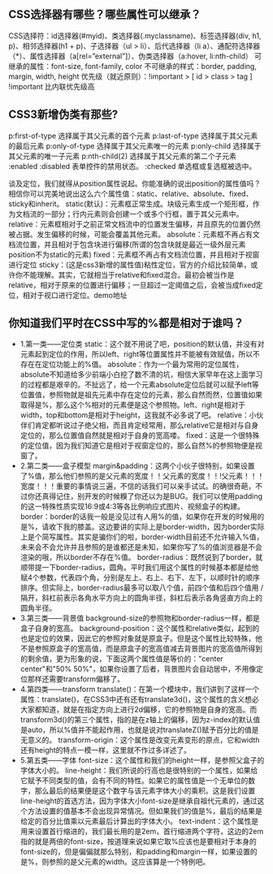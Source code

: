 ## CSS选择器有哪些？哪些属性可以继承？
CSS选择符：id选择器(#myid)、类选择器(.myclassname)、标签选择器(div, h1, p)、相邻选择器(h1 + p)、子选择器（ul > li）、后代选择器（li a）、通配符选择器（*）、属性选择器（a[rel=”external”]）、伪类选择器（a:hover, li:nth-child）
可继承的属性：font-size, font-family, color
不可继承的样式：border, padding, margin, width, height
优先级（就近原则）：!important > [ id > class > tag ]
!important 比内联优先级高

## CSS3新增伪类有那些?
p:first-of-type 选择属于其父元素的首个元素
p:last-of-type 选择属于其父元素的最后元素
p:only-of-type 选择属于其父元素唯一的元素
p:only-child 选择属于其父元素的唯一子元素
p:nth-child(2) 选择属于其父元素的第二个子元素
:enabled :disabled 表单控件的禁用状态。
:checked 单选框或复选框被选中。

谈及定位，我们就得从position属性说起。你能准确的说出position的属性值吗？相信你可以完美地说出这么六个属性值：static、relative、absolute、fixed、sticky和inherit。
static(默认)：元素框正常生成。块级元素生成一个矩形框，作为文档流的一部分；行内元素则会创建一个或多个行框，置于其父元素中。
relative：元素框相对于之前正常文档流中的位置发生偏移，并且原先的位置仍然被占据。发生偏移的时候，可能会覆盖其他元素。
absolute：元素框不再占有文档流位置，并且相对于包含块进行偏移(所谓的包含块就是最近一级外层元素position不为static的元素)
fixed：元素框不再占有文档流位置，并且相对于视窗进行定位
sticky：(这是css3新增的属性值)粘性定位，官方的介绍比较简单，或许你不能理解。其实，它就相当于relative和fixed混合。最初会被当作是relative，相对于原来的位置进行偏移；一旦超过一定阈值之后，会被当成fixed定位，相对于视口进行定位。demo地址


## 你知道我们平时在CSS中写的%都是相对于谁吗？
- 1.第一类——定位类
static：这个就不用说了吧，position的默认值，并没有对元素起到定位的作用，所以left、right等位置属性并不能被有效赋值，所以不存在在定位功能上的%值。
absolute：作为一个最为常用的定位属性，absolute不知道给多少前端小白挖了数不清的坑，相信大家早年在这上面学习的过程都是艰辛的。不扯远了，给一个元素absolute定位后就可以赋予left等位置值，参照物就是祖先元素中存在定位的元素，那么自然而然，位置值如果取得是%，那么这个%相对的元素便是这个参照物。left、right是相对于width，top和bottom是相对于height，这我就不必多说了吧。
relative：小伙伴们肯定都听说过子绝父相，而且肯定经常用，那么relative它是相对与自身定位的，那么位置值自然就是相对于自身的宽高喽。
fixed：这是一个很特殊的定位值，因为我们知道它是相对于视窗定位的，那么自然%的参照物便是视窗了。
- 2.第二类——盒子模型
margin&padding：这两个小伙子很特别，如果设置了%值，那么他们参照的是父元素的宽度！！父元素的宽度！！!父元素！！！宽度！！！重要的事情说三遍，不信的话我们可以亲手试试。的确很奇葩，不过你还真得记住，别开发的时候糗了你还以为是BUG。我们可以使用padding的这一特殊性质实现16:9或4:3等各比例响应式图片、视频盒子的构建。
border：border的话我一般是没见过有人用%的值，如果你在开发的时候用的是%，请收下我的膝盖。这边要讲的实际上是border-width，因为border实际上是个简写属性。其实是骗你们的啦，border-width目前还不允许输入%值，未来会不会允许并且参照的是谁都还是未知，如果你写了%的值浏览器是不会渲染的哦，所以border不存在%值。
border-radius：既然说到了border，就顺带提一下border-radius，圆角。平时我们用这个属性的时候基本都是给他赋4个参数，代表四个角，分别是左上、右上、右下、左下，以顺时针的顺序排序。但实际上，border-radius最多可以取八个值，前四个值和后四个值用 / 隔开，斜杠前表示各角水平方向上的圆角半径，斜杠后表示各角竖直方向上的圆角半径。
- 3.第三类——背景值
background-size的参照物和border-radius一样，都是盒子自身的宽高。
background-position：这个属性和relative类似，起到的也是定位的效果，因此它的参照对象就是原盒子。但是这个属性比较特殊，他不是参照原盒子的宽高值，而是原盒子的宽高值减去背景图片的宽高值所得到的剩余值，更为形象的说，下面这两个属性值是等价的："center center"和"50% 50%"，如果你设置了后者，背景图片会自动居中，不用像定位那样还需要transform偏移了。
- 4.第四类——transform
translate()：在第一个模块中，我们讲到了这样一个属性：translate()，在CSS3中还有还有translate3d()，这个属性的含义想必大家都知道，就是在指定方向上进行2d偏移，它的参照物是自身的宽高。而transform3d()的第三个属性，指的是在z轴上的偏移，因为z-index的默认值是auto，所以%值并不能起作用，也就是说对translateZ()赋予百分比的值是无意义的。
transform-origin：这个属性是改变元素变形的原点，它和width还有height的特点一模一样，这里就不作过多详述了。
- 5.第五类——字体
font-size：这个属性和我们的height一样，是参照父盒子的字体大小的。
line-height：我们所说的行高也是很特别的一个属性，如果给它赋予不同类型的值，会有不同的特性。如果它的属性值是一个无单位的数字，那么最后的结果便是这个数字与该元素字体大小的乘积。这是我们设置line-height的首选方法，因为字体大小font-size是继承自祖代元素的，通过这个方法设置的值基本不会出现异常情况。但如果我们的值是%，最后的结果是给定的百分比值乘以元素最后计算出的字体大小。
text-indent：这个属性是用来设置首行缩进的，我们最长用的是2em，首行缩进两个字符，这边的2em指的就是两倍的font-size，按道理来说如果它取%应该也是要相对于本身的font-size的，但是偏偏就那么特别，和padding和margin一样，如果设置的是%，则参照的是父元素的width。这应该算是一个特例吧。

















